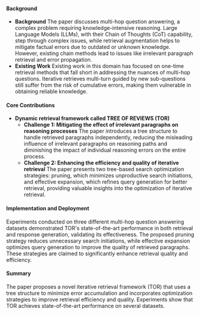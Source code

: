 #### Background
- **Background**
The paper discusses multi-hop question answering, a complex problem requiring knowledge-intensive reasoning. Large Language Models (LLMs), with their Chain of Thoughts (CoT) capability,  step through complex issues, while retrieval augmentation helps to mitigate factual errors due to outdated or unknown knowledge. However, existing chain methods lead to issues like irrelevant paragraph retrieval and error propagation.
- **Existing Work**
Existing work in this domain has focused on one-time retrieval methods that fall short in addressing the nuances of multi-hop questions. Iterative retrieves multi-turn guided by new sub-questions still suffer from the risk of cumulative errors, making them vulnerable in obtaining reliable knowledge.

#### Core Contributions
  - **Dynamic retrieval framework called TREE OF REVIEWS (TOR)**
    - **Challenge 1: Mitigating the effect of irrelevant paragraphs on reasoning processes**
        The paper introduces a tree structure to handle retrieved paragraphs independently, reducing the misleading influence of irrelevant paragraphs on reasoning paths and diminishing the impact of individual reasoning errors on the entire process.
    - **Challenge 2: Enhancing the efficiency and quality of iterative retrieval**
        The paper presents two tree-based search optimization strategies: pruning, which minimizes unproductive search initiations, and effective expansion, which refines query generation for better retrieval, providing valuable insights into the optimization of iterative retrieval.

#### Implementation and Deployment
Experiments conducted on three different multi-hop question answering datasets demonstrated TOR's state-of-the-art performance in both retrieval and response generation, validating its effectiveness. The proposed pruning strategy reduces unnecessary search initiations, while effective expansion optimizes query generation to improve the quality of retrieved paragraphs. These strategies are claimed to significantly enhance retrieval quality and efficiency.

#### Summary
The paper proposes a novel iterative retrieval framework (TOR) that uses a tree structure to minimize error accumulation and incorporates optimization strategies to improve retrieval efficiency and quality. Experiments show that TOR achieves state-of-the-art performance on several datasets.